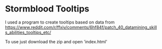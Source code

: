 # Stormblood Tooltips

I used a program to create tooltips based on data from 
https://www.reddit.com/r/ffxiv/comments/6hf84f/patch_40_datamining_skills_abilities_tooltips_etc/

To use just download the zip and open 'index.html'
